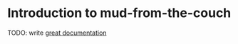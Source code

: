 # Introduction to mud-from-the-couch

TODO: write [great documentation](http://jacobian.org/writing/what-to-write/)
